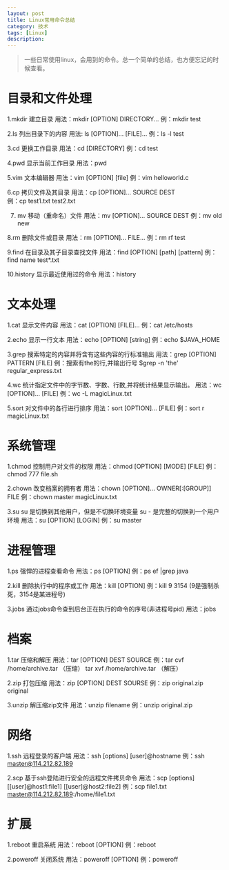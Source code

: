 ```yaml
---
layout: post
title: Linux常用命令总结
category: 技术
tags: [Linux]
description: 
---
```


> 一些日常使用linux，会用到的命令。总一个简单的总结，也方便忘记的时候查看。

# 目录和文件处理 #

1.mkdir
建立目录
用法：mkdir [OPTION] DIRECTORY...
例：mkdir test

2.ls
列出目录下的内容
用法: ls [OPTION]... [FILE]...
例：ls ­-l test

3.cd
更换工作目录
用法：cd [DIRECTORY]
例：cd test

4.pwd
显示当前工作目录
用法：pwd

5.vim
文本编辑器
用法：vim [OPTION] [file]
例：vim helloworld.c

6.cp
拷贝文件及其目录
用法：cp [OPTION]... SOURCE DEST  
例：cp  test1.txt test2.txt

7. mv
移动（重命名）文件
用法：mv [OPTION]... SOURCE DEST
例：mv old new

8.rm
删除文件或目录
用法：rm [OPTION]... FILE...
例：rm ­rf test

9.find
在目录及其子目录查找文件
用法：find [OPTION] [path] [pattern]
例：find ­name test*.txt

10.history
显示最近使用过的命令
用法：history


# 文本处理 #

1.cat
显示文件内容
用法：cat [OPTION] [FILE]...
例：cat /etc/hosts

2.echo 
显示一行文本
用法：echo [OPTION] [string]
例：echo $JAVA_HOME

3.grep
搜索特定的内容并将含有这些内容的行标准输出
用法：grep [OPTION] PATTERN [FILE]
例：搜索有the的行,并输出行号 
   $grep -n 'the' regular_express.txt 

4.wc
统计指定文件中的字节数、字数、行数,并将统计结果显示输出。
用法：wc [OPTION]... [FILE]
例：wc -L magicLinux.txt

5.sort
对文件中的各行进行排序
用法：sort [OPTION]... [FILE]
例：sort ­r magicLinux.txt


# 系统管理 #

1.chmod
控制用户对文件的权限
用法：chmod [OPTION] [MODE] [FILE]
例：chmod 777 file.sh

2.chown
改变档案的拥有者
用法：chown [OPTION]... OWNER[:[GROUP]] FILE
例：chown master magicLinux.txt

3.su
su 是切换到其他用户，但是不切换环境变量
su - 是完整的切换到一个用户环境
用法：su [OPTION] [LOGIN]
例：su master


# 进程管理 #

1.ps
强悍的进程查看命令
用法：ps [OPTION]
例：ps ef |grep java

2.kill
删除执行中的程序或工作
用法：kill [OPTION]
例：kill ­9 3154 (9是强制杀死，3154是某进程号)

3.jobs
通过jobs命令查到后台正在执行的命令的序号(非进程号pid)
用法：jobs


# 档案 #

1.tar
压缩和解压
用法：tar [OPTION] DEST SOURCE
例：tar ­cvf /home/archive.tar （压缩）
tar ­xvf /home/archive.tar （解压）

2.zip
打包压缩
用法：zip [OPTION] DEST SOURSE
例：zip original.zip original

3.unzip
解压缩zip文件
用法：unzip filename
例：unzip original.zip

# 网络 #

1.ssh
远程登录的客户端
用法：ssh [options] [user]@hostname
例：ssh ­ master@114.212.82.189

2.scp
基于ssh登陆进行安全的远程文件拷贝命令
用法：scp [options] [[user]@host1:file1] [[user]@host2:file2]
例：scp file1.txt master@114.212.82.189:/home/file1.txt


# 扩展 #

1.reboot
重启系统
用法：reboot [OPTION]
例：reboot

2.poweroff
关闭系统
用法：poweroff [OPTION]
例：poweroff








	







